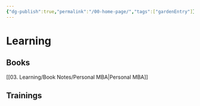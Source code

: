 ```yaml
---
{"dg-publish":true,"permalink":"/00-home-page/","tags":["gardenEntry"]}
---
```


# Learning

## Books
[[03. Learning/Book Notes/Personal MBA\|Personal MBA]]

## Trainings